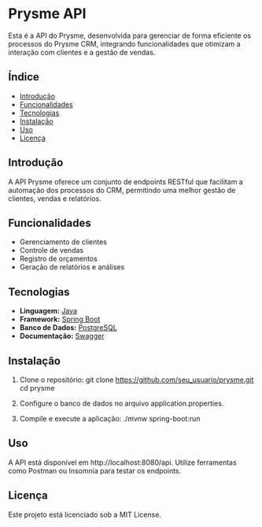 # Prysme API

Esta é a API do Prysme, desenvolvida para gerenciar de forma eficiente os processos do Prysme CRM, integrando funcionalidades que otimizam a interação com clientes e a gestão de vendas.

## Índice

- [Introdução](#introdução)
- [Funcionalidades](#funcionalidades)
- [Tecnologias](#tecnologias)
- [Instalação](#instalação)
- [Uso](#uso)
- [Licença](#licença)

## Introdução

A API Prysme oferece um conjunto de endpoints RESTful que facilitam a automação dos processos do CRM, permitindo uma melhor gestão de clientes, vendas e relatórios.

## Funcionalidades

- Gerenciamento de clientes
- Controle de vendas
- Registro de orçamentos
- Geração de relatórios e análises

## Tecnologias

- **Linguagem:** [Java](https://www.java.com/)
- **Framework:** [Spring Boot](https://spring.io/projects/spring-boot)
- **Banco de Dados:** [PostgreSQL](https://www.postgresql.org/)
- **Documentação:** [Swagger](https://swagger.io/)

## Instalação

1. Clone o repositório:
  git clone https://github.com/seu_usuario/prysme.git
  cd prysme
   
2. Configure o banco de dados no arquivo application.properties.

3. Compile e execute a aplicação:
./mvnw spring-boot:run

## Uso

A API está disponível em http://localhost:8080/api. 
Utilize ferramentas como Postman ou Insomnia para testar os endpoints.

## Licença

Este projeto está licenciado sob a MIT License.
